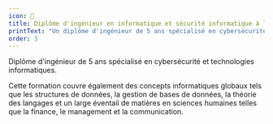 ```yaml
---
icon: 🐗
title: Diplôme d'ingénieur en informatique et sécurité informatique à l'INSA CVL
printText: "Un diplôme d'ingénieur de 5 ans spécialisé en cybersécurité et technologies informatiques, couvrant la sécurité des réseaux, les infrastructures, les structures de données, les bases de données, la théorie des langages ainsi que des matières en sciences humaines telles que la finance, le management et la communication."
order: 3
---
```


Diplôme d'ingénieur de 5 ans spécialisé en cybersécurité et technologies informatiques.

Cette formation couvre également des concepts informatiques globaux tels que les structures de données, la gestion de bases de données, la théorie des langages et un large éventail de matières en sciences humaines telles que la finance, le management et la communication.